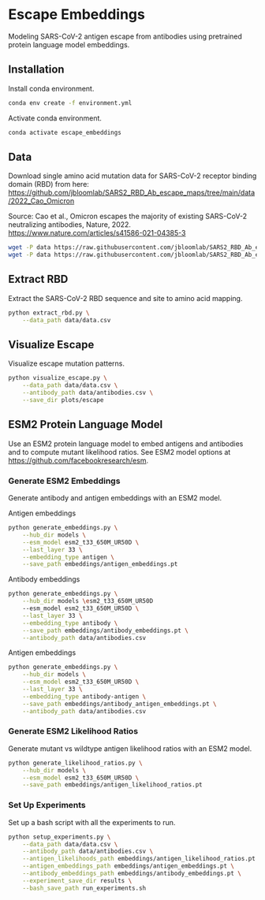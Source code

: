 # Escape Embeddings

Modeling SARS-CoV-2 antigen escape from antibodies using pretrained protein language model embeddings.


## Installation

Install conda environment.
```bash
conda env create -f environment.yml
```

Activate conda environment.
```bash
conda activate escape_embeddings
```


## Data

Download single amino acid mutation data for SARS-CoV-2 receptor binding domain (RBD) from here: https://github.com/jbloomlab/SARS2_RBD_Ab_escape_maps/tree/main/data/2022_Cao_Omicron

Source: Cao et al., Omicron escapes the majority of existing SARS-CoV-2 neutralizing antibodies, Nature, 2022. https://www.nature.com/articles/s41586-021-04385-3

```bash
wget -P data https://raw.githubusercontent.com/jbloomlab/SARS2_RBD_Ab_escape_maps/main/data/2022_Cao_Omicron/antibodies.csv
wget -P data https://raw.githubusercontent.com/jbloomlab/SARS2_RBD_Ab_escape_maps/main/data/2022_Cao_Omicron/data.csv
```


## Extract RBD

Extract the SARS-CoV-2 RBD sequence and site to amino acid mapping.

```bash
python extract_rbd.py \
    --data_path data/data.csv
```


## Visualize Escape

Visualize escape mutation patterns.

```bash
python visualize_escape.py \
    --data_path data/data.csv \
    --antibody_path data/antibodies.csv \
    --save_dir plots/escape
```


## ESM2 Protein Language Model

Use an ESM2 protein language model to embed antigens and antibodies and to compute mutant likelihood ratios. See ESM2 model options at https://github.com/facebookresearch/esm.


### Generate ESM2 Embeddings

Generate antibody and antigen embeddings with an ESM2 model.

Antigen embeddings
```bash
python generate_embeddings.py \
    --hub_dir models \
    --esm_model esm2_t33_650M_UR50D \
    --last_layer 33 \
    --embedding_type antigen \
    --save_path embeddings/antigen_embeddings.pt
```

Antibody embeddings
```bash
python generate_embeddings.py \
    --hub_dir models \esm2_t33_650M_UR50D
    --esm_model esm2_t33_650M_UR50D \
    --last_layer 33 \
    --embedding_type antibody \
    --save_path embeddings/antibody_embeddings.pt \
    --antibody_path data/antibodies.csv
```

Antigen embeddings
```bash
python generate_embeddings.py \
    --hub_dir models \
    --esm_model esm2_t33_650M_UR50D \
    --last_layer 33 \
    --embedding_type antibody-antigen \
    --save_path embeddings/antibody_antigen_embeddings.pt \
    --antibody_path data/antibodies.csv
```


### Generate ESM2 Likelihood Ratios

Generate mutant vs wildtype antigen likelihood ratios with an ESM2 model.

```bash
python generate_likelihood_ratios.py \
    --hub_dir models \
    --esm_model esm2_t33_650M_UR50D \
    --save_path embeddings/antigen_likelihood_ratios.pt
```


### Set Up Experiments

Set up a bash script with all the experiments to run.

```bash
python setup_experiments.py \
    --data_path data/data.csv \
    --antibody_path data/antibodies.csv \
    --antigen_likelihoods_path embeddings/antigen_likelihood_ratios.pt \
    --antigen_embeddings_path embeddings/antigen_embeddings.pt \
    --antibody_embeddings_path embeddings/antibody_embeddings.pt \
    --experiment_save_dir results \
    --bash_save_path run_experiments.sh
```
